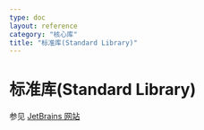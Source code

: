 ```yaml
---
type: doc
layout: reference
category: "核心库"
title: "标准库(Standard Library)"
---
```


# 标准库(Standard Library)

参见 [JetBrains 网站](https://kotlinlang.org/api/latest/jvm/stdlib/)
